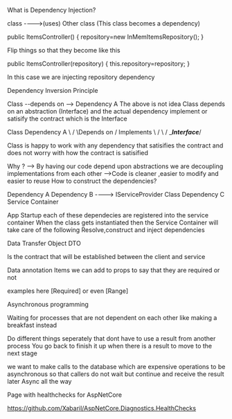 ﻿What is Dependency Injection?


class ---->(uses) Other class (This class becomes a dependency)

public ItemsController()
{
  repository=new InMemItemsRepository();
}

Flip things so that they become like this

public ItemsController(repository)
{
  this.repository=repository;
}

In this case we are injecting repository dependency

Dependency Inversion Principle


Class --depends on --> Dependency A
The above is not idea 
Class depends on  an abstraction (Interface)  and the actual dependency implement or satisify the contract which is the Interface

Class                          Dependency A
     \                        /
      \Depends on            / Implements
       \                    /
        \                  /
         \____Interface___/

Class is happy to work with any dependency that satisifies the contract and does not worry with how the contract is satisified


Why ?
--> By having our code depend upon abstractions we are decoupling implementations from each other 
-->Code is cleaner ,easier to modify and easier to reuse
How to construct the dependencies?

Dependency A
Dependency B   ----> IServiceProvider     Class
Dependency C         Service Container

App Startup each of these dependecies are registered into the service container
When the class gets instantiated then the Service Container will take care of the following Resolve,construct and inject dependencies


Data Transfer Object DTO

Is the contract that will be established between the client and service


Data annotation 
Items we can add to props to say that they are required or not

examples here
[Required] or even [Range]


Asynchronous programming

 Waiting for processes that are not dependent on each other like making a breakfast instead

Do different things seperately that dont have to use a result from another process
You go back to finish it up when there is a result to move to the next stage


we want to make calls to the database which are expensive operations to be asynchronous so that callers do not wait but continue and receive the result later
Async all the way



Page with healthchecks for AspNetCore


https://github.com/Xabaril/AspNetCore.Diagnostics.HealthChecks